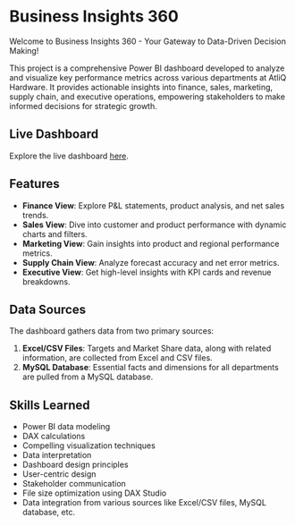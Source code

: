 # Business Insights 360

Welcome to Business Insights 360 - Your Gateway to Data-Driven Decision Making!

This project is a comprehensive Power BI dashboard developed to analyze and visualize key performance metrics across various departments at AtliQ Hardware. It provides actionable insights into finance, sales, marketing, supply chain, and executive operations, empowering stakeholders to make informed decisions for strategic growth.

## Live Dashboard

Explore the live dashboard [here](https://app.powerbi.com/view?r=eyJrIjoiMGZmNjg4MzMtNWY5MC00ZGQ3LThjMTQtN2FhYThiMTljNTVlIiwidCI6ImM2ZTU0OWIzLTVmNDUtNDAzMi1hYWU5LWQ0MjQ0ZGM1YjJjNCJ9).

## Features

- **Finance View**: Explore P&L statements, product analysis, and net sales trends.
- **Sales View**: Dive into customer and product performance with dynamic charts and filters.
- **Marketing View**: Gain insights into product and regional performance metrics.
- **Supply Chain View**: Analyze forecast accuracy and net error metrics.
- **Executive View**: Get high-level insights with KPI cards and revenue breakdowns.

## Data Sources

The dashboard gathers data from two primary sources:

1. **Excel/CSV Files**: Targets and Market Share data, along with related information, are collected from Excel and CSV files.
2. **MySQL Database**: Essential facts and dimensions for all departments are pulled from a MySQL database.

## Skills Learned

- Power BI data modeling
- DAX calculations
- Compelling visualization techniques
- Data interpretation
- Dashboard design principles
- User-centric design
- Stakeholder communication
- File size optimization using DAX Studio
- Data integration from various sources like Excel/CSV files, MySQL database, etc.
